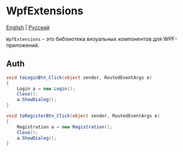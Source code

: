 # WpfExtensions

[English](README.md) | [Русский](README.ru.md)

`WpfExtensions` - это библиотека визуальных компонентов для WPF-приложений.

## Auth

```C#
void toLoginBtn_Click(object sender, RoutedEventArgs e)
{
    Login a = new Login();
    Close();
    a.ShowDialog();
}

void toRegisterBtn_Click(object sender, RoutedEventArgs e)
{
    Registration a = new Registration();
    Close();
    a.ShowDialog();
}
```
